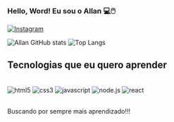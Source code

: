 ### Hello, Word! Eu sou o Allan 💻🖱️ 

[![Instagram](https://img.shields.io/badge/Instagram-E4405F?style=for-the-badge&logo=instagram&logoColor=white
)](https://www.instagram.com/dev_allannn/)

![Allan GitHub stats](https://github-readme-stats.vercel.app/api?username=umaprendiz&show_icons=true&theme=cobalt)
![Top Langs](https://github-readme-stats.vercel.app/api/top-langs/?username=umaprendiz&layout=compact)
## Tecnologias que eu quero aprender

<div style="display: inline_block"><br/>
    <img align="center" alt="html5" src="https://img.shields.io/badge/HTML5-E34F26?style=for-the-badge&logo=html5&logoColor=white">
     <img align="center" alt="css3" src="https://img.shields.io/badge/CSS3-1572B6?style=for-the-badge&logo=css3&logoColor=white">
     <img align="center" alt="javascript" src="https://img.shields.io/badge/JavaScript-F7DF1E?style=for-the-badge&logo=javascript&logoColor=black">
     <img align="center" alt="node.js" src="https://img.shields.io/badge/Node.js-43853D?style=for-the-badge&logo=node.js&logoColor=white">
     <img align="center" alt="react" src="https://img.shields.io/badge/React-20232A?style=for-the-badge&logo=react&logoColor=61DAFB">
</div><br/>

Buscando por sempre mais aprendizado!!!
